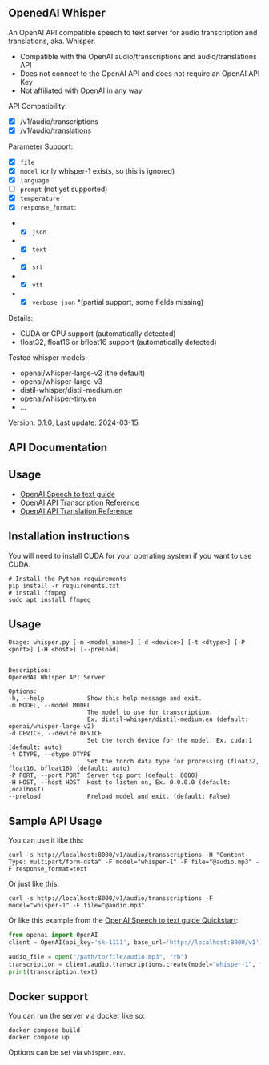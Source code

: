 OpenedAI Whisper
----------------

An OpenAI API compatible speech to text server for audio transcription and translations, aka. Whisper.

- Compatible with the OpenAI audio/transcriptions and audio/translations API
- Does not connect to the OpenAI API and does not require an OpenAI API Key
- Not affiliated with OpenAI in any way

API Compatibility:
- [X] /v1/audio/transcriptions
- [X] /v1/audio/translations

Parameter Support:
- [X] `file`
- [X] `model` (only whisper-1 exists, so this is ignored)
- [X] `language`
- [ ] `prompt` (not yet supported)
- [X] `temperature`
- [X] `response_format`:
- - [X] `json`
- - [X] `text`
- - [X] `srt`
- - [X] `vtt`
- - [X] `verbose_json` *(partial support, some fields missing)

Details:
* CUDA or CPU support (automatically detected)
* float32, float16 or bfloat16 support (automatically detected)

Tested whisper models:
* openai/whisper-large-v2 (the default)
* openai/whisper-large-v3
* distil-whisper/distil-medium.en
* openai/whisper-tiny.en
* ...


Version: 0.1.0, Last update: 2024-03-15


API Documentation
-----------------

## Usage

* [OpenAI Speech to text guide](https://platform.openai.com/docs/guides/speech-to-text)
* [OpenAI API Transcription Reference](https://platform.openai.com/docs/api-reference/audio/createTranscription)
* [OpenAI API Translation Reference](https://platform.openai.com/docs/api-reference/audio/createTranslation)


Installation instructions
-------------------------

You will need to install CUDA for your operating system if you want to use CUDA.

```shell
# Install the Python requirements
pip install -r requirements.txt
# install ffmpeg
sudo apt install ffmpeg
```

Usage
-----

```
Usage: whisper.py [-m <model_name>] [-d <device>] [-t <dtype>] [-P <port>] [-H <host>] [--preload]


Description:
OpenedAI Whisper API Server

Options:
-h, --help            Show this help message and exit.
-m MODEL, --model MODEL
                      The model to use for transcription.
                      Ex. distil-whisper/distil-medium.en (default: openai/whisper-large-v2)
-d DEVICE, --device DEVICE
                      Set the torch device for the model. Ex. cuda:1 (default: auto)
-t DTYPE, --dtype DTYPE
                      Set the torch data type for processing (float32, float16, bfloat16) (default: auto)
-P PORT, --port PORT  Server tcp port (default: 8000)
-H HOST, --host HOST  Host to listen on, Ex. 0.0.0.0 (default: localhost)
--preload             Preload model and exit. (default: False)
```

Sample API Usage
----------------

You can use it like this:

```shell
curl -s http://localhost:8000/v1/audio/transscriptions -H "Content-Type: multipart/form-data" -F model="whisper-1" -F file="@audio.mp3" -F response_format=text
```

Or just like this:

```shell
curl -s http://localhost:8000/v1/audio/transscriptions -F model="whisper-1" -F file="@audio.mp3"
```

Or like this example from the [OpenAI Speech to text guide Quickstart](https://platform.openai.com/docs/guides/speech-to-text/quickstart):

```python
from openai import OpenAI
client = OpenAI(api_key='sk-1111', base_url='http://localhost:8000/v1')

audio_file = open("/path/to/file/audio.mp3", "rb")
transcription = client.audio.transcriptions.create(model="whisper-1", file=audio_file)
print(transcription.text)
```

Docker support
--------------

You can run the server via docker like so:
```shell
docker compose build
docker compose up
```

Options can be set via `whisper.env`.
